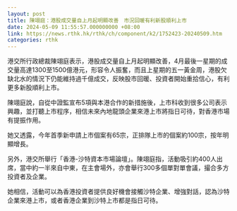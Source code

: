 ```yaml
---
layout: post
title: 陳翊庭：港股成交量自上月起明顯改善　市況回暖有利新股順利上市
date: 2024-05-09 11:55:57.000000000 +08:00
link: https://news.rthk.hk/rthk/ch/component/k2/1752423-20240509.htm
categories: rthk
---
```


港交所行政總裁陳翊庭表示，港股成交量自上月起明顯改善，4月最後一星期的成交量高達1300至1500億港元，形容令人振奮，而且上星期的五一黃金周，港股欠缺北水的情況下仍能維持過千億成交，反映股市回暖、投資者開始重拾信心，有利更多新股順利上市。

陳翊庭說，自從中證監宣布5項與本港合作的新措施後，上市科收到很多公司表示興趣，並打聽上市程序，相信未來內地龍頭企業來港上市將指日可待，對香港市場有提振作用。

她又透露，今年首季新申請上市個案有65宗，正排隊上市的個案約100宗，按年明顯增長。

另外，港交所舉行「香港-沙特資本市場論壇」。陳翊庭指，活動吸引約400人出席，當中約一半來自中東，在主會場外，亦會舉行300多個單對單會議，撮合多方投資者及企業。

她相信，活動可以為香港投資者提供良好機會接觸沙特企業、增強對話，認為沙特企業來港上市，或者香港企業到沙特上市都是指日可待。
